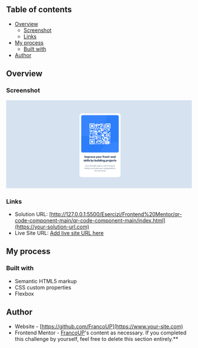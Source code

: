 ## Table of contents

- [Overview](#overview)
  - [Screenshot](#screenshot)
  - [Links](#links)
- [My process](#my-process)
  - [Built with](#built-with)
- [Author](#author)

## Overview

### Screenshot

![](./images/Screenshot%202023-06-22%20at%2021-18-09%20Frontend%20Mentor%20QR%20code%20component.png)

### Links

- Solution URL: [http://127.0.0.1:5500/Esercizi/Frontend%20Mentor/qr-code-component-main/qr-code-component-main/index.html](https://your-solution-url.com)
- Live Site URL: [Add live site URL here](https://your-live-site-url.com)

## My process

### Built with

- Semantic HTML5 markup
- CSS custom properties
- Flexbox

## Author

- Website - [https://github.com/FrancoUP](https://www.your-site.com)
- Frontend Mentor - [FrancoUP](https://www.frontendmentor.io/profile/yourusername)'s content as necessary. If you completed this challenge by yourself, feel free to delete this section entirely.\*\*
